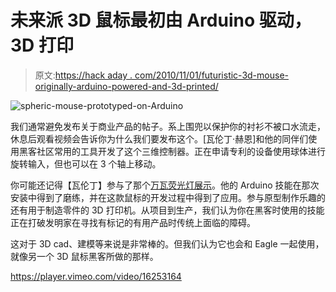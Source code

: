 # 未来派 3D 鼠标最初由 Arduino 驱动，3D 打印

> 原文:[https://hack aday . com/2010/11/01/futuristic-3d-mouse-originally-arduino-powered-and-3d-printed/](https://hackaday.com/2010/11/01/futuristic-3d-mouse-originally-arduino-powered-and-3d-printed/)

![](../Images/bd7e90c9ceadda22ea9c067ff282a61e.png "spheric-mouse-prototyped-on-Arduino")

我们通常避免发布关于商业产品的帖子。系上围兜以保护你的衬衫不被口水流走，休息后观看视频会告诉你为什么我们要发布这个。[瓦伦丁·赫恩]和他的同伴们使用黑客社区常用的工具开发了这个三维控制器。正在申请专利的设备使用球体进行旋转输入，但也可以在 3 个轴上移动。

你可能还记得【瓦伦丁】参与了那个[万瓦荧光灯展示](http://hackaday.com/2010/01/28/10000-watt-fluorescent-array/)。他的 Arduino 技能在那次安装中得到了磨练，并在这款鼠标的开发过程中得到了应用。参与原型制作乐趣的还有用于制造零件的 3D 打印机。从项目到生产，我们认为你在黑客时使用的技能正在打破发明家在寻找有标记的有用产品时传统上面临的障碍。

这对于 3D cad、建模等来说是非常棒的。但我们认为它也会和 Eagle 一起使用，就像另一个 3D 鼠标黑客所做的那样。

<https://player.vimeo.com/video/16253164>

</div> </body> </html>